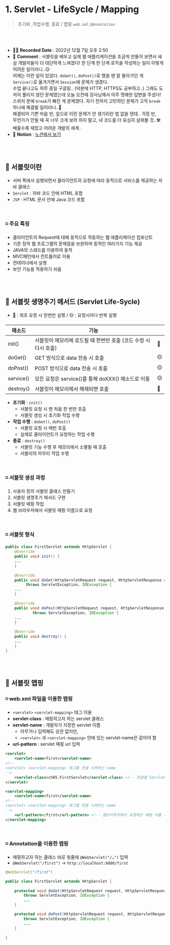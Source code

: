 # 1. Servlet - LifeSycle / Mapping
> 초기화 ,작업수행, 종료 / 맵핑  `web.xml` `@Annotation`

<br>
<br>

- ✍🏻 **Recorded Date** : 2022년 12월 7일 오후 2:50
- 💬 **Comment** : 서블릿을 배우고 실제 웹 애플리케이션을 조금씩 만들어 보면서 새삼 개발자들이 더 대단하게 느껴졌다! 한 단계 한 단계 로직을 작성하는 일이 이렇게 어려운 일이라니..😌<br>어제는 이런 일이 있었다. `doGet()`, `doPost()`로 했을 땐 잘 돌아가던 게 `Service()`로 옮겨가면서 `Session`에 문제가 생겼다.<br>수업 끝나고도 하루 종일 구글링.. (덕분에 HTTP, HTTPS도 공부하고..) 그래도 도저히 풀리지 않던 문제였는데 오늘 오전에 강사님께서 아주 명쾌한 답변을 주셨다!<br>스위치 문에 `break`가 빠진 게 문제였다. 자기 전까지 고민하던 문제가 고작 `break` 하나에 해결될 일이라니..🤣<br>해결되어 기쁜 마음 반, 앞으로 이런 문제가 안 생기리란 법 없을 텐데.. 걱정 반,<br>무언가가 안될 때 꼭 너무 크게 보려 하지 말고, 내 코드를 더 유심히 살펴볼 것..🛠 배울수록 재밌고 어려운 개발의 세계..
- 🔖 **Notion** : [노션에서 보기](ttps://www.notion.so/1-Servlet-LifeSycle-Mapping-e3f2172aaae4430d9fc2003434effdec)

<br>
<br>


## 🔸 서블릿이란

- 서버 쪽에서 실행되면서 클라이언트의 요청에 따라 동적으로 서비스를 제공하는 자바 클래스
- `Servlet` : 자바 코드 안에 HTML 포함
- `JSP` : HTML 문서 안에 Java 코드 포함

<br>

### ◽ 주요 특징

- 클라이언트의 Request에 대해 동적으로 작동하는 웹 애플리케이션 컴포넌트
- 기존 정적 웹 프로그램의 문제점을 보완하며 동적인 여러가지 기능 제공
- JAVA의 스레드를 이용하여 동작
- MVC패턴에서 컨트롤러로 이용
- 컨테이너에서 실행
- 보안 기능을 적용하기 쉬움

<br><br>

## 🔸 서블릿 생명주기 메서드 (Servlet Life-Sycle)

- 🔴 : 최초 요청 시 한번만 실행 / 🟡 : 요청시마다 반복 실행

| 메소드 | 기능 |  |
| --- | --- | --- |
| init() | 서블릿이 메모리에 로드될 때 한번만 호출 (코드 수정 시 다시 호출) | 🔴 |
| doGet() | GET 방식으로 data 전송 시 호출 | 🟡 |
| doPost() | POST 방식으로 data 전송 시 호출 | 🟡 |
| service() | 모든 요청은 service()를 통해 doXXX() 메소드로 이동 | 🟡 |
| destroy() | 서블릿이 메모리에서 해제되면 호출 | 🔴 |
- **초기화** : `init()`
    - 서블릿 요청 시 맨 처음 한 번만 호출
    - 서블릿 생성 시 초기화 작업 수행
- **작업 수행** : `doGet()`, `doPost()`
    - 서블릿 요청 시 매번 호출
    - 실제로 클라이언트가 요청하는 작업 수행
- **종료** : `destroy()`
    - 서블릿 기능 수행 후 메모리에서 소멸될 때 호출
    - 서블리의 마무리 작업 수행

<br>

### ◽ 서블릿 생성 과정

1. 사용자 정의 서블릿 클래스 만들기
2. 서블릿 생명주기 메서드 구현
3. 서블릿 매핑 작업
4. 웹 브라우저에서 서블릿 매핑 이름으로 요청

<br>

### ◽ 서블릿 형식

```java
public class FirstServlet extends HttpServlet {
	@Override
    public void init() {
    ...
	}
    
    @Override
    public void doGet(HttpServletRequest request, HttpServletResponse response)
		 throws ServletException, IOException {
    ...
    }

    @Override
    public void doPost(HttpServletRequest request, HttpServletResponse response)
			throws ServletException, IOException {
    ...
    }
    
    @Override
    public void destroy() {
    ...
    }
}
```

<br><br>

## 🔸 서블릿 맵핑

### ◽ web.xml 파일을 이용한 맵핑

- `<servlet>` `<servlet-mapping>` 태그 이용
- **servlet-class** : 매핑하고자 하는 servlet 클래스
- **servlet-name** : 개발자가 지정한 servlet 이름
    - 아무거나 입력해도 상관 없지만,
    - `<servlet>` 과 `<servlet-mapping>` 안에 있는 servlet-name은 같아야 함
- **url-pattern** : servlet 매핑 url 입력

```xml
<servlet>
	<servlet-name>first</servlet-name>
<!--
<servlet> <servlet-mapping> 태그를 연결 시켜주는 name
-->
	<servlet-class>ch05.FirstServlet</servlet-class> <!-- 연결할 Servlet 클래스-->
</servlet>

<servlet-mapping>
	<servlet-name>first</servlet-name>
<!--
<servlet> <servlet-mapping> 태그를 연결 시켜주는 name
-->
	<url-pattern>/first</url-pattern> <!-- 웹브라우저에서 요청하는 매핑 이름 -->
</servlet-mapping>
```

<br>

### ◽ Annotation을 이용한 맵핑

- 매핑하고자 하는 클래스 바로 윗줄에 `@WebServlet("/…")` 입력
- `@WebServlet("/first")` → `http://localhost:8080/first`

```java
@WebServlet("/first")

public class FirstServlet extends HttpServlet {
	
	protected void doGet(HttpServletRequest request, HttpServletResponse response)
		throws ServletException, IOException {
		...
	}

	protected void doPost(HttpServletRequest request, HttpServletResponse response)
		throws ServletException, IOException {
		...
	}

}
```

<br><br><br><br>